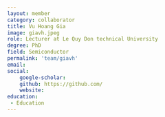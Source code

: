 ```yaml
---
layout: member
category: collaborator
title: Vu Hoang Gia
image: giavh.jpeg
role: Lecturer at Le Quy Don technical University
degree: PhD
field: Semiconductor
permalink: 'team/giavh'
email: 
social:
    google-scholar: 
    github: https://github.com/
    website: 
education:
 - Education
---
```

